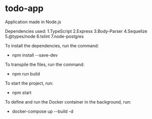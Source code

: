 # todo-app

Application made in Node.js

Dependencies used:
1.TypeScript
2.Express
3.Body-Parser
4.Sequelize
5.@types/node
6.tslint
7.node-postgres

To install the dependencies, run the command: 
- npm install --save-dev

To transpile the files, run the command:
- npm run build

To start the project, run:
- npm start

To define and run the Docker container in the background, run:
- docker-compose up --build -d
